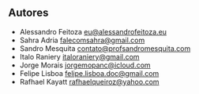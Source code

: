 ## Autores
- Alessandro Feitoza <eu@alessandrofeitoza.eu>
- Sahra Adria <falecomsahra@gmail.com>
- Sandro Mesquita <contato@profsandromesquita.com>
- Italo Raniery <italoraniery@gmail.com>
- Jorge Morais <jorgemopanc@icloud.com>
- Felipe Lisboa <felipe.lisboa.doc@gmail.com>
- Rafhael Kayatt <rafhaelqueiroz@yahoo.com>
